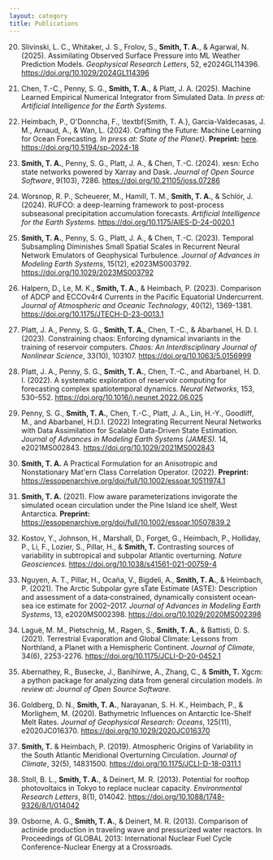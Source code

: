 ```yaml
---
layout: category
title: Publications
---
```


20. Slivinski, L. C., Whitaker, J. S., Frolov, S., **Smith, T. A.**,
    & Agarwal, N.
    (2025).
    Assimilating Observed Surface Pressure into ML Weather Prediction
    Models.
    *Geophysical Research Letters*, 52, e2024GL114396.
    <https://doi.org/10.1029/2024GL114396>

19. Chen, T.-C., Penny, S. G., **Smith, T. A.**, & Platt, J. A.
    (2025). Machine Learned Empirical Numerical Integrator from
    Simulated Data.
    *In press at: Artificial Intelligence for the Earth Systems*.

18. Heimbach, P., O'Donncha, F., \textbf{Smith, T. A.},
    Garcia-Valdecasas, J. M., Arnaud, A., & Wan, L.
    (2024).
    Crafting the Future: Machine Learning for Ocean Forecasting.
    *In press at: State of the Planet}*.
    **Preprint:**
    [here](https://editor.copernicus.org/index.php?_mdl=msover_md&_jrl=817&_lcm=oc73lcm74a&_acm=get_manuscript_file&_ms=123171&id=2496583&salt=4308085671004916739).
    <https://doi.org/10.5194/sp-2024-18>

17. **Smith, T. A.**, Penny, S. G., Platt, J. A., & Chen, T.-C.
    (2024). xesn: Echo state networks powered by Xarray and
    Dask. *Journal of Open Source Software*, 9(103), 7286.
    <https://doi.org/10.21105/joss.07286>

16. Worsnop, R. P., Scheuerer, M., Hamill, T. M., **Smith, T. A.**, &
    Schlör, J. (2024). RUFCO: a deep-learning framework to post-process
    subseasonal precipitation accumulation forecasts. *Artificial
    Intelligence for the Earth Systems*. <https://doi.org/10.1175/AIES-D-24-0020.1>

15. **Smith, T. A.**, Penny, S. G., Platt, J. A., & Chen, T.-C. (2023).
    Temporal Subsampling Diminishes Small Spatial Scales in
    Recurrent Neural Network Emulators of Geophysical Turbulence.
    *Journal of Advances in Modeling Earth Systems*, 15(12),
    e2023MS003792. <https://doi.org/10.1029/2023MS003792>

14. Halpern, D., Le, M. K., **Smith, T. A.**, & Heimbach, P. (2023).
    Comparison of ADCP and ECCOv4r4 Currents in the Pacific Equatorial
    Undercurrent.
    *Journal of Atmospheric and Oceanic Technology*,
    40(12), 1369-1381.
    <https://doi.org/10.1175/JTECH-D-23-0013.1>

13. Platt, J. A., Penny, S. G., **Smith, T. A.**, Chen, T.-C., & Abarbanel, H. D. I. (2023).
    Constraining chaos: Enforcing dynamical invariants in the training of reservoir computers.
    *Chaos: An Interdisciplinary Journal of Nonlinear Science*, 33(10), 103107.
    <https://doi.org/10.1063/5.0156999>

12. Platt, J. A., Penny, S. G., **Smith, T. A.**, Chen, T.-C., and Abarbanel, H. D. I.
    (2022). A systematic exploration of reservoir computing for forecasting complex spatiotemporal dynamics.
    *Neural Networks*, 153, 530–552. <https://doi.org/10.1016/j.neunet.2022.06.025>

11. Penny, S. G., **Smith, T. A.**, Chen, T.-C., Platt, J. A., Lin, H.-Y., Goodliff,
    M., and Abarbanel, H.D.I. (2022) Integrating Recurrent Neural Networks with Data
    Assimilation for Scalable Data-Driven State Estimation.
    *Journal of Advances in Modeling Earth Systems (JAMES).*
    14, e2021MS002843. <https://doi.org/10.1029/2021MS002843>

10. **Smith, T. A.**
    A Practical Formulation for an Anisotropic
    and Nonstationary Mat\'ern Class Correlation Operator.
    (2022).
    **Preprint:**
    <https://essopenarchive.org/doi/full/10.1002/essoar.10511974.1>

9. **Smith, T. A.** (2021). Flow aware parameterizations
   invigorate the simulated ocean circulation under the Pine Island
   ice shelf, West Antarctica.
   **Preprint:**
   <https://essopenarchive.org/doi/full/10.1002/essoar.10507839.2>

8. Kostov, Y., Johnson, H., Marshall, D., Forget, G., Heimbach, P.,
   Holliday, P., Li, F., Lozier, S., Pillar, H., & **Smith, T.**
   Contrasting sources of variability in subtropical and subpolar
   Atlantic overturning. *Nature Geosciences.*
   <https://doi.org/10.1038/s41561-021-00759-4>

7. Nguyen, A. T., Pillar, H., Oca&ntilde;a, V., Bigdeli, A.,
   **Smith, T. A.**, & Heimbach, P. (2021). The Arctic Subpolar
   gyre sTate Estimate (ASTE): Description and assessment of a
   data‐constrained, dynamically consistent ocean‐sea ice estimate
   for 2002–2017. *Journal of Advances in Modeling Earth Systems*,
   13, e2020MS002398. <https://doi.org/10.1029/2020MS002398>

6. Lagu&#235;, M. M., Pietschnig, M., Ragen, S., **Smith, T. A.**,
   & Battisti, D. S. (2021). Terrestrial Evaporation and Global Climate:
   Lessons from Northland, a Planet with a Hemispheric Continent.
   *Journal of Climate*, 34(6), 2253-2276.
   <https://doi.org/10.1175/JCLI-D-20-0452.1>

5. Abernathey, R., Busecke, J., Banihirwe, A., Zhang, C., & **Smith, T.**
   Xgcm: a python package for analyzing data from general circulation models.
   *In review at: Journal of Open Source Software.*

4. Goldberg, D. N., **Smith, T. A.**, Narayanan, S. H. K.,
   Heimbach, P., & Morlighem, M. (2020). Bathymetric Influences on
   Antarctic Ice-Shelf Melt Rates. *Journal of Geophysical
   Research: Oceans*, 125(11), e2020JC016370.
   <https://doi.org/10.1029/2020JC016370>

3. **Smith, T.** & Heimbach, P. (2019).
   Atmospheric Origins of Variability in the South Atlantic Meridional
   Overturning Circulation.
   *Journal of Climate*, 32(5), 14831500.
   <https://doi.org/10.1175/JCLI-D-18-0311.1>

2. Stoll, B. L., **Smith, T. A.**, & Deinert, M. R. (2013).
   Potential for rooftop photovoltaics in Tokyo to replace nuclear capacity.
   *Environmental Research Letters*, 8(1), 014042.
   <https://doi.org/10.1088/1748-9326/8/1/014042>

1. Osborne, A. G., **Smith, T. A.**, & Deinert, M. R. (2013).
   Comparison of actinide production in traveling wave and pressurized water
   reactors. In Proceedings of GLOBAL 2013: International Nuclear Fuel
   Cycle Conference-Nuclear Energy at a Crossroads.


